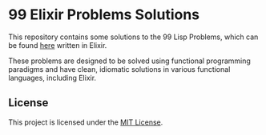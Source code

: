# 99 Elixir Problems Solutions

This repository contains some solutions to the 99 Lisp Problems, which can be found [here](https://www.ic.unicamp.br/~meidanis/courses/mc336/problemas-lisp/L-99_Ninety-Nine_Lisp_Problems.html) written in Elixir.

These problems are designed to be solved using functional programming paradigms and have clean, idiomatic solutions in various functional languages, including Elixir.

## License

This project is licensed under the [MIT License](LICENSE.md).

